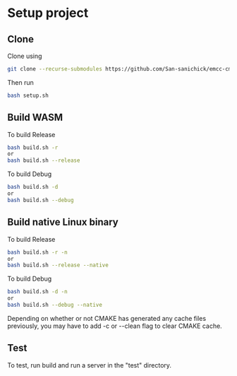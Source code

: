 # Setup project
## Clone
Clone using

```bash
git clone --recurse-submodules https://github.com/San-sanichick/emcc-cmake-setup.git
```

Then run

```bash
bash setup.sh
```

## Build WASM
To build Release

```bash
bash build.sh -r
or
bash build.sh --release
```

To build Debug

```bash
bash build.sh -d
or
bash build.sh --debug
```

## Build native Linux binary
To build Release

```bash
bash build.sh -r -n
or
bash build.sh --release --native
```

To build Debug

```bash
bash build.sh -d -n
or
bash build.sh --debug --native
```

Depending on whether or not CMAKE has generated any cache files previously, 
you may have to add -c or --clean flag to clear CMAKE cache.


## Test
To test, run build and run a server in the "test" directory.
